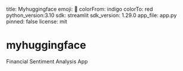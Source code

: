 title: Myhuggingface
emoji: 🐢
colorFrom: indigo
colorTo: red
python_version:3.10
sdk: streamlit
sdk_version: 1.29.0
app_file: app.py
pinned: false
license: mit

# myhuggingface
Financial Sentiment Analysis App
